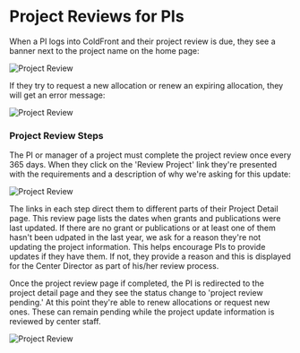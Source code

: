 # Project Reviews for PIs  

When a PI logs into ColdFront and their project review is due, they see a banner next to the project name on the home page:  

![Project Review](../../images/project_review3.PNG)

If they try to request a new allocation or renew an expiring allocation, they will get an error message:  

![Project Review](../../images/project_review4.PNG)

### Project Review Steps  

The PI or manager of a project must complete the project review once every 365 days.  When they click on the 'Review Project' link they're presented with the requirements and a description of why we're asking for this update:  

![Project Review](../../images/project_review5.PNG)

The links in each step direct them to different parts of their Project Detail page.  This review page lists the dates when grants and publications were last updated.  If there are no grant or publications or at least one of them hasn't been udpated in the last year, we ask for a reason they're not updating the project information.  This helps encourage PIs to provide updates if they have them.  If not, they provide a reason and this is displayed for the Center Director as part of his/her review process.  

Once the project review page if completed, the PI is redirected to the project detail page and they see the status change to 'project review pending.'  At this point they're able to renew allocations or request new ones.  These can remain pending while the project update information is reviewed by center staff.

![Project Review](../../images/project_review6.PNG)
